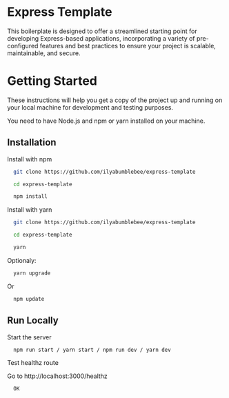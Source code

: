 
# Express Template
This boilerplate is designed to offer a streamlined starting point for developing Express-based applications, incorporating a variety of pre-configured features and best practices to ensure your project is scalable, maintainable, and secure.

# Getting Started
These instructions will help you get a copy of the project up and running on your local machine for development and testing purposes.

You need to have Node.js and npm or yarn installed on your machine.

## Installation

Install with npm

```bash
  git clone https://github.com/ilyabumblebee/express-template
```
```bash
  cd express-template
```
```bash
  npm install
```

Install with yarn

```bash
  git clone https://github.com/ilyabumblebee/express-template
```
```bash
  cd express-template
```
```bash
  yarn
```

Optionaly:
```bash
  yarn upgrade
```
Or
```bash
  npm update
```

## Run Locally

Start the server

```bash
  npm run start / yarn start / npm run dev / yarn dev
```

Test healthz route

Go to http://localhost:3000/healthz

```bash
  OK
```

